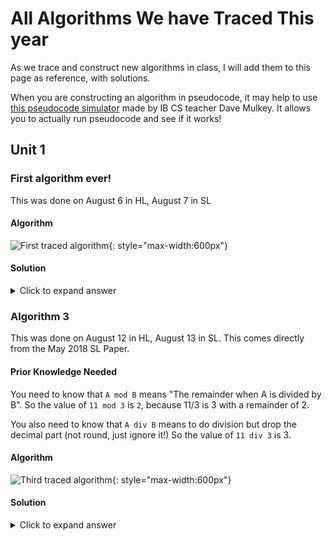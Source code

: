 # All Algorithms We have Traced This year

As we trace and construct new algorithms in class, I will add them to this page as reference, with solutions.

When you are constructing an algorithm in pseudocode, it may help to use [this pseudocode simulator](http://ibcomp.fis.edu/pseudocode/pcode.html) made by IB CS teacher Dave Mulkey. It allows you to actually run pseudocode and see if it works!

## Unit 1

### First algorithm ever!

This was done on August 6 in HL, August 7 in SL

#### Algorithm

![First traced algorithm](https://docs.google.com/drawings/d/e/2PACX-1vTJ_SPDE41Gk7U3wS4-qJav3oHrnrloknLu0P_C2Tnt_ReOsoMFCSQAsBlrAuePnsx9R7dCPGhf5nHp/pub?w=783&h=667){: style="max-width:600px"}

#### Solution

<details markdown="1"><summary>Click to expand answer</summary>
```none
K:  47  37  26  14
N:  10  11  12  13
D:  37  26  14  1

Output: 47  37  26  14
```
</details>

### Algorithm 2

This was done on August 8 in HL, August 9 in SL

#### Algorithm

![Second traced algorithm](algorithm_images/algorithm2.svg){: style="max-width:600px"}

#### Solution

<details markdown="1"><summary>Click to expand answer</summary>
```none
Run 1
T: 42 31 20 9
F: 11
Output: 9

Run 2
T: 19 9
F: 10
Output: 9

Run 3
T: 25 20 15 10 5 0
F: 5
Output: 0

The output is the REMAINDER when T is divided by F.
```
</details>

### Algorithm 3

This was done on August 12 in HL, August 13 in SL. This comes directly from the May 2018 SL Paper.

#### Prior Knowledge Needed

You need to know that `A mod B` means "The remainder when A is divided by B". So the value of `11 mod 3` is `2`, because 11/3 is 3 with a remainder of 2.

You also need to know that `A div B` means to do division but drop the decimal part (not round, just ignore it!) So the value of `11 div 3` is 3.

#### Algorithm

![Third traced algorithm](algorithm_images/algorithm3.png){: style="max-width:600px"}

#### Solution

<details markdown="1"><summary>Click to expand answer</summary>
```none
K: 47 23 11
N: 10 10 10

Output: 47 23 11
```
</details>

### Algorithm 4

Trace for N = 6 and N = 7

#### Algorithm

```none
SUM = 0
loop COUNT from 1 to (N div 2)
    if N mod COUNT = 0 then
        SUM = SUM + COUNT
    end if
end loop
if SUM = N then
    output "perfect"
else
    output "not perfect"
end if
```

#### Solution


<details markdown="1"><summary>Click to expand answer</summary>
```none
SUM:    0   1    3    6
COUNT:    1    2    3
N:      6

Output: "perfect"


SUM:    0   1    1    1
COUNT:    1    2    3
N:      7

Output: "not perfect"
```
</details>

### Algorithm 4

Introducing arrays!

#### Algorithm

Trace the algorithm below for `STOCKS = [42, 11, 6, 3]`

```none
COUNT = 0
TOTAL = 0

loop N from 0 to STOCKS.length - 1
    if STOCKS[N] ≠ 0 then
        COUNT = COUNT + 1
        TOTAL = TOTAL + STOCK[N]
    end if
end loop

if COUNT ≠ 0 then
    AVERAGE = TOTAL / COUNT
    output "Average = ", AVERAGE
else
    output "There are no non-zero values"
end if
```

#### Solution

<details markdown="1"><summary>Click to expand answer</summary>
```none
STOCKS = [42, 11, 6, 3]

N:      0   1   2   3
COUNT:  1   2   3   4
TOTAL: 0  42  53  59  62
AVERAGE:                 15.5

output: "Average = 15.5"
```
</details>

### Algorithm 5

Construct code that would accept an array of strings named FIRST and an array of strings named LAST (you can assume they are the same length) and loop through both of them, outputting the joined names in LAST, FIRST format.

#### Some possible solutions

##### Pseudocode

<details markdown="1"><summary>Click to expand answer</summary>
```
loop N from 0 to FIRST.length - 1
    output LAST[N], ", ", FIRST[N]
end loop
```
</details>

##### Typescript

```ts
for (let i = 0; i < FIRST.length; i++) {
  output(LAST[i] + ", " + FIRST[i]);
}
```
{:.spoiler}

### Algorithm 6

Collections!

#### Algorithm

Trace the algorithm below for a collection NAMES with the values {David, Jake, Ross, David, Jim}

```none
// Assume LIST is an array with plenty of room, but currently empty

COUNT = 0 // number of names currently added to array LIST
loop while NAMES.hasNext() 
    DATA = NAMES.getNext()

    FOUND = false
    loop POS from 0 to COUNT - 1
        if DATA = LIST[POS] then
            FOUND = TRUE
        end if
    end loop

    if FOUND = false then
        LIST[COUNT] = DATA
        COUNT = COUNT + 1
    end if
end loop

output LIST
```

#### Solution

<details markdown="1"><summary>Click to expand answer</summary>
```
LIST:   []          [David]        [David, Jake]     [David,Jake,Ross]    //same    [David,Jake,Ross,Jim]
COUNT:  0              1               2               3                  //same
DATA:      David            Jake                Ross                    David           Jim
FOUND:       f                 f   f             f f                      t t t       f f f f f
POS:                             0              0 1                      0 1 2         0 1 2 3

output: [David, Jake, Ross, Jim]

This algorithm moves items from a list to an array, ignoring duplicate values
```
</details>

### Algorithm 7

Imagine you have an array called SCORES that represents all the scores a player has earned on a video game (all positive numbers). The array is NOT sorted. Construct an algorithm that finds the highest score and outputs the sentence "Your high score is: ____" (with the correct high score in the blank). NOTE: You should NOT initialize SCORES in your algorithm - you should assume it exists before your algorithm starts.

#### Solution

<details markdown="1"><summary>Click to expand answer</summary>
```none
HIGH=0
loop i from 0 to SCORES.length
  if SCORES[i]>HIGH then
    HIGH=SCORES[i]
  end if
end loop
output "Your high score is " + HIGH

# to test your own code, add the line SCORES = [1, 44, 2, 4] above your algorithm
# in the simulator linked at top, and look for output "Your high score is 44".
```
</details>

### Algorithm 8

Construct an algorithm identical to the one for algorithm 7, but using an IB Collection called SCORES rather than an array.

#### Solution

<details markdown="1"><summary>Click to expand answer</summary>
```none
SCORES.resetNext()
HIGH = 0
loop while SCORES.hasNext()
  A = SCORES.getNext()
  if A > HIGH then
    HIGH = A
  end if
end loop
output "Your high score is " + HIGH

# To test your own code, add the lines below before your algorithm in the simulator:
#  SCORES = new Collection()
#  SCORES.addItem(1)
#  SCORES.addItem(44)
#  SCORES.addItem(3)

# If your code runs correctly, the output will be "Your high score is 44".
```
</details>


### Algorithm 9

Predict the output of the code below. The `firstLetter` function returns the first letter of a string.

#### Algorithm

```none
NAMES = new Collection()

NAMES.addItem("Bob")
NAMES.addItem("Dave")
NAMES.addItem("Betty")
NAMES.addItem("Kim")
NAMES.addItem("Debbie")
NAMES.addItem("Lucy")

NAMES.resetNext()

loop while NAMES.hasNext()
    NAME = NAMES.getNext()
    if firstLetter(NAME) = "D" then
      output NAME
    end if
end loop
```

#### Solution

<details markdown="1"><summary>Click to expand answer</summary>
```
Dave
Debbie
```
</details>

### Algorithm 10

Imagine you have an IB collection called NAMES. Construct an algorithm that will take the collection and output a single sentence in the form `The names are: {Bob Mary Joe Dave }`

#### Solution

<details markdown="1"><summary>Click to expand answer</summary>
```none
OUT = "The names are: {"
NAMES.resetNext()
loop while NAMES.hasNext()
  OUT = OUT + NAMES.getNext() + " "
end loop
OUT = OUT + "}"
output OUT

# You can check your answer by copying the NAMES setup information from Algorithm 9
# into the pseudocode simulator then adding your algorithm underneath
# but remember, if your pseudocode isn't perfect you can still get full credit
```
</details>

### Algorithm 11

This one comes from [FIS's list of old algorithms](http://ibcomp.fis.edu/275979/ibcomp/review/TSM2006PcodeAlgs.pdf)

The following algorithm fragment has been designed to analyse the temperatures at a tourist
resort.

```none
COUNT = 0
TOTAL = 0
TEMP = input("Enter a temperature")
BIG = TEMP
loop while not(TEMP = 0)
  TOTAL = TOTAL + TEMP
  COUNT = COUNT + 1
  input TEMP
  if TEMP > BIG then
    BIG = TEMP
  endif
end loop
AVERAGE = TOTAL / COUNT
output AVERAGE, BIG
```

Copy, add lines, and complete the trace table below, assuming the user enters the data **15, 7, 23, 9, 0**

| Count | Total | Temp | Big | not (TEMP = 0) | output |
| ----- | ----- | ---- | --- | -------------- | ------ |
| 0     | 0     | 15   |     |                |        |
|       |       |      |     |                |        |

### Algorithm 12

Consider the fragment of code below:

```none
X = 1
loop while X < 6
    Y = 1
    loop while Y < 5
        Y = Y + 1
    end loop
    output “The product of X and Y is ”, X * Y
    output “The values of X and Y are ”, X, Y
    X = X + 1
end loop
```

Write down the complete output of this algorithm (no full trace required)

### Algorithm 13

Consider the fragment of code below:

```none
X = 1
loop while X < 6
    Y = 1
    loop while Y < 6
        output “The product of X and Y is ”, X * Y
        Y <-- Y + 2
    end loop
    output “The values of X and Y are ”, X, Y
    X = X + 2
end loop
```

Write down the complete output of this algorithm (no full trace required)